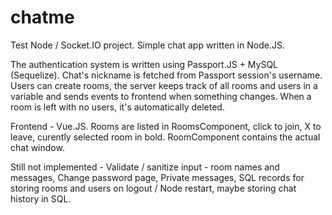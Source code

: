 # chatme
Test Node / Socket.IO project.
Simple chat app written in Node.JS.

The authentication system is written using Passport.JS + MySQL (Sequelize).
Chat's nickname is fetched from Passport session's username.
Users can create rooms, the server keeps track of all rooms and users in a variable and sends events to frontend when something changes.
When a room is left with no users, it's automatically deleted.

Frontend - Vue.JS. Rooms are listed in RoomsComponent, click to join, X to leave, curently selected room in bold.
RoomComponent contains the actual chat window.

Still not implemented - Validate / sanitize input - room names and messages, Change password page, Private messages, SQL records for storing rooms and users on logout / Node restart, maybe storing chat history in SQL.

